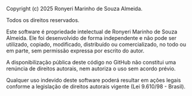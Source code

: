 Copyright (c) 2025 Ronyeri Marinho de Souza Almeida.

Todos os direitos reservados.

Este software é propriedade intelectual de Ronyeri Marinho de Souza Almeida. Ele foi desenvolvido de forma independente e não pode ser utilizado, copiado, modificado, distribuído ou comercializado, no todo ou em parte, sem permissão expressa por escrito do autor.

A disponibilização pública deste código no GitHub não constitui uma renúncia de direitos autorais, nem autoriza o uso sem acordo prévio.

Qualquer uso indevido deste software poderá resultar em ações legais conforme a legislação de direitos autorais vigente (Lei 9.610/98 - Brasil).

